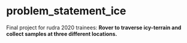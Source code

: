 # problem_statement_ice
Final project for rudra 2020 trainees: 
**Rover to traverse icy-terrain and collect samples at three different locations.**
